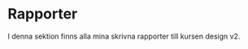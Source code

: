 ---
---
Rapporter
=========================

<!-- Detta innehåll är skrivet i markdown och du hittar innehållet i filen `content/redovisning/00_index.md`. -->
I denna sektion finns alla mina skrivna rapporter till kursen design v2.
